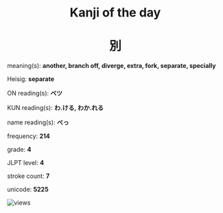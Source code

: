 <h1 align="center">Kanji of the day</h1>
<h1 align="center">別</h1>
<p align="left">meaning(s): <b>another, branch off, diverge, extra, fork, separate, specially</b></p>
<p align="left">Heisig: <b>separate</b></p>
<p align="left">ON reading(s): <b>ベツ</b></p>
<p align="left">KUN reading(s): <b>わ.ける, わか.れる</b></p>
<p align="left">name reading(s): <b>べっ</b></p>
<p align="left">frequency: <b>214</b></p>
<p align="left">grade: <b>4</b></p>
<p align="left">JLPT level: <b>4</b></p>
<p align="left">stroke count: <b>7</b></p>
<p align="left">unicode: <b>5225</b></p>
<p align="left"><img src="https://komarev.com/ghpvc/?username=tristanwagner-kanjioftheday&label=Views&color=0e75b6&style=flat" alt="views"/></p>
